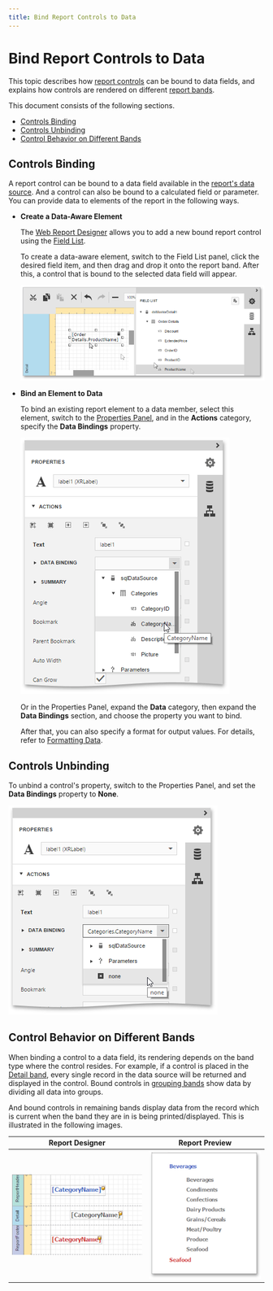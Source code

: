 ```yaml
---
title: Bind Report Controls to Data
---
```

# Bind Report Controls to Data
This topic describes how [report controls](../../report-elements/report-controls.md) can be bound to data fields, and explains how controls are rendered on different [report bands](../../report-elements/report-bands.md).

This document consists of the following sections.
* [Controls Binding](#binding)
* [Controls Unbinding](#unbinding)
* [Control Behavior on Different Bands](#behavior)

## <a name="binding"/>Controls Binding
A report control can be bound to a data field available in the [report's data source](bind-a-report-to-data.md). And a control can also be bound to a calculated field or parameter. You can provide data to elements of the report in the following ways.
* **Create a Data-Aware Element**
	
	The [Web Report Designer](../../../report-designer.md) allows you to add a new bound report control using the [Field List](../../interface-elements/field-list.md).
	
	To create a data-aware element, switch to the Field List panel, click the desired field item, and then drag and drop it onto the report band. After this, a control that is bound to the selected data field will appear.
	
	![web-designer-field-list-adding-bound-control](../../../../images/img24631.png)
* **Bind an Element to Data**
	
	To bind an existing report element to a data member, select this element, switch to the [Properties Panel](../../interface-elements/properties-panel.md), and in the **Actions** category, specify the **Data Bindings** property.
	
	![eud-report-control-data-binding-2](../../../../images/img119417.png)
	
	Or in the Properties Panel, expand the **Data** category, then expand the **Data Bindings** section, and choose the property you want to bind.
	
	After that, you can also specify a format for output values. For details, refer to [Formatting Data](../shaping-data/formatting-data.md).

## <a name="unbinding"/>Controls Unbinding
To unbind a control's property, switch to the Properties Panel, and set the **Data Bindings** property to **None**.

![eud-report-control-data-binding-3](../../../../images/img119418.png)

## <a name="behavior"/>Control Behavior on Different Bands
When binding a control to a data field, its rendering depends on the band type where the control resides. For example, if a control is placed in the [Detail band](../../report-elements/report-bands.md), every single record in the data source will be returned and displayed in the control. Bound controls in [grouping bands](../../report-elements/report-bands.md) show data by dividing all data into groups.

And bound controls in remaining bands display data from the record which is current when the band they are in is being printed/displayed. This is illustrated in the following images.

| Report Designer | Report Preview |
|---|---|
| ![eud-report-control-data-binding-0](../../../../images/img119407.png) | ![eud-report-control-data-binding-1](../../../../images/img119408.png) |